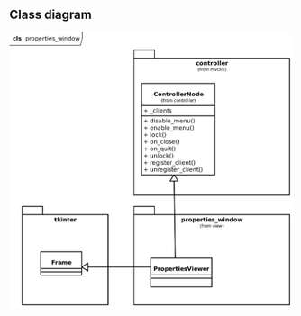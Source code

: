 ## Class diagram

![Class diagram](../../../../docs/UML/nvlib/view/properties_window/properties_window.svg)

